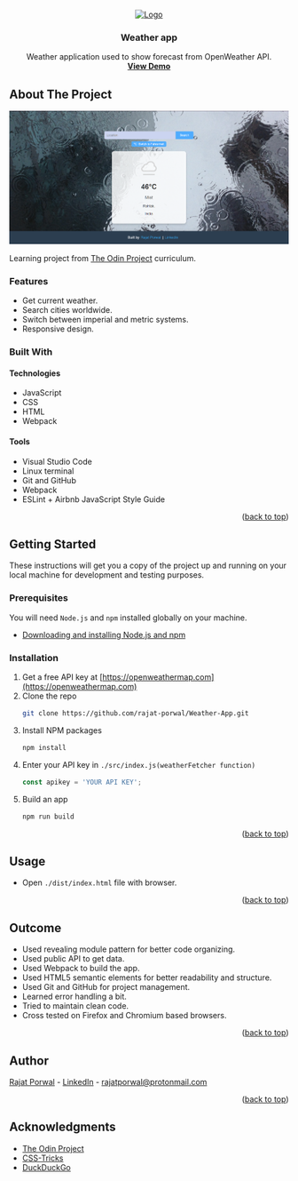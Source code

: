 <div id="top"></div>

<!-- PROJECT LOGO -->
<br />
<div align="center">
  <a href="#">
    <img src="https://user-images.githubusercontent.com/20213395/160851688-6903b15b-418f-4ef9-baf8-d2de8389b554.png" alt="Logo" width="100" height="100">
  </a>

<h3 align="center">Weather app</h3>

  <p align="center">
    Weather application used to show forecast from OpenWeather API.
    <br />
    <a href="https://rajat-porwal.github.io/Weather-App/"><strong>View Demo</strong></a>
  </p>
</div>



<!-- ABOUT THE PROJECT -->
## About The Project

![screenshot](./src/Asset/2024-05-31%2015_09_58-C__Users_Moby_Dick_Documents_Rainmeter_Skins_Monterey_Extras_Unlock_Unlock.ini.png)

Learning project from [The Odin Project](https://www.theodinproject.com/lessons/node-path-javascript-weather-app) curriculum.

### Features

* Get current weather.
* Search cities worldwide.
* Switch between imperial and metric systems.
* Responsive design.

### Built With

#### Technologies

* JavaScript
* CSS
* HTML
* Webpack

#### Tools

* Visual Studio Code
* Linux terminal
* Git and GitHub
* Webpack
* ESLint + Airbnb JavaScript Style Guide

<p align="right">(<a href="#top">back to top</a>)</p>



<!-- GETTING STARTED -->
## Getting Started

These instructions will get you a copy of the project up and running on your local machine for development and testing purposes.

### Prerequisites

You will need `Node.js` and `npm` installed globally on your machine.
* [Downloading and installing Node.js and npm](https://docs.npmjs.com/downloading-and-installing-node-js-and-npm)

### Installation

1. Get a free API key at [https://openweathermap.com](https://openweathermap.com)
2. Clone the repo
   ```sh
   git clone https://github.com/rajat-porwal/Weather-App.git
   ```
3. Install NPM packages
   ```sh
   npm install
   ```
4. Enter your API key in `./src/index.js(weatherFetcher function)`
   ```js
   const apikey = 'YOUR API KEY';
   ```
5. Build an app
   ```sh
   npm run build
   ```

<p align="right">(<a href="#top">back to top</a>)</p>



## Usage

* Open `./dist/index.html` file with browser.

<p align="right">(<a href="#top">back to top</a>)</p>



<!-- OUTCOME -->
## Outcome

* Used revealing module pattern for better code organizing.
* Used public API to get data.
* Used Webpack to build the app.
* Used HTML5 semantic elements for better readability and structure.
* Used Git and GitHub for project management.
* Learned error handling a bit.
* Tried to maintain clean code.
* Cross tested on Firefox and Chromium based browsers.

<p align="right">(<a href="#top">back to top</a>)</p>



<!-- AUTHORS -->
## Author

[Rajat Porwal]((https://github.com/rajat-porwal)) - [LinkedIn](https://www.linkedin.com/in/rajatporwal/) - rajatporwal@protonmail.com

<p align="right">(<a href="#top">back to top</a>)</p>



<!-- ACKNOWLEDGMENTS -->
## Acknowledgments

* [The Odin Project](https://www.theodinproject.com/)
* [CSS-Tricks](https://css-tricks.com/)
* [DuckDuckGo](https://duckduckgo.com/)

